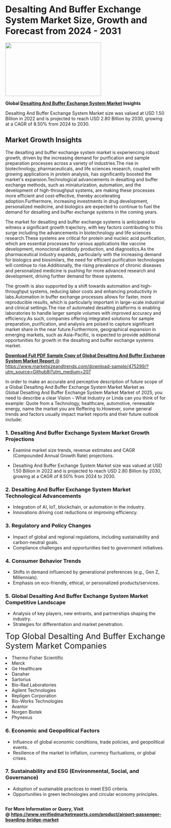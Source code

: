 <H1>Desalting And Buffer Exchange System Market Size, Growth and Forecast from 2024 - 2031</H1><img class="aligncenter size-medium wp-image-584254" src="https://thirdeyenews.in/wp-content/uploads/2024/09/Global-Market-Research-300x168.jpeg" alt="" width="300" height="168" /><p><strong>Global&nbsp;<a href="https://www.marketsizeandtrends.com/download-sample/475299/?utm_source=Github8j?utm_medium=207">Desalting And Buffer Exchange System Market</a> Insights</strong></p><p>Desalting And Buffer Exchange System Market size was valued at USD 1.50 Billion in 2022 and is projected to reach USD 2.80 Billion by 2030, growing at a CAGR of 8.50% from 2024 to 2030.</p><p><h2>Market Growth Insights</h2> <p>The desalting and buffer exchange system market is experiencing robust growth, driven by the increasing demand for purification and sample preparation processes across a variety of industries.The rise in biotechnology, pharmaceuticals, and life sciences research, coupled with growing applications in protein analysis, has significantly boosted the market's expansion.Technological advancements in desalting and buffer exchange methods, such as miniaturization, automation, and the development of high-throughput systems, are making these processes more efficient and cost-effective, thereby accelerating adoption.Furthermore, increasing investments in drug development, personalized medicine, and biologics are expected to continue to fuel the demand for desalting and buffer exchange systems in the coming years.</p> <p><a href="#"></a></p> <p>The market for desalting and buffer exchange systems is anticipated to witness a significant growth trajectory, with key factors contributing to this surge including the advancements in biotechnology and life sciences research.These systems are critical for protein and nucleic acid purification, which are essential processes for various applications like vaccine development, monoclonal antibody production, and diagnostics.As the pharmaceutical industry expands, particularly with the increasing demand for biologics and biosimilars, the need for efficient purification technologies will continue to rise.Additionally, the rising prevalence of chronic diseases and personalized medicine is pushing for more advanced research and development, driving further demand for these systems.</p> <p>The growth is also supported by a shift towards automation and high-throughput systems, reducing labor costs and enhancing productivity in labs.Automation in buffer exchange processes allows for faster, more reproducible results, which is particularly important in large-scale industrial and clinical settings.The rise of automated desalting platforms is enabling laboratories to handle larger sample volumes with improved accuracy and efficiency.As such, companies offering integrated solutions for sample preparation, purification, and analysis are poised to capture significant market share in the near future.Furthermore, geographical expansion in emerging markets, such as Asia-Pacific, is expected to provide additional opportunities for growth in the desalting and buffer exchange systems market.</p> <p><a href="#"></p><p><span class=""><strong>Download Full PDF Sample Copy of Global Desalting And Buffer Exchange System Market Report</strong> @ <a href="https://www.marketsizeandtrends.com/download-sample/475299/?utm_source=Github8j?utm_medium=207" target="_blank">https://www.marketsizeandtrends.com/download-sample/475299/?utm_source=Github8j?utm_medium=207</a></span></p><p>In order to make an accurate and perceptive description of future scope of a Global&nbsp;Desalting And Buffer Exchange System Market Market as Global&nbsp;Desalting And Buffer Exchange System Market Market of 2025, you need to describe a clear Vision &ndash; What Industry or Linda can you think of for example: Quote from a Technology, healthcare, automotive, renewable energy, name the market you are Reffering to.However, some general trends and factors usually impact market reports and their future outlook include:</p><h3>1.&nbsp;<strong>Desalting And Buffer Exchange System Market Growth Projections</strong></h3><ul><li>Examine market size trends, revenue estimates and CAGR (Compounded Annual Growth Rate) projections.</li><li><p>Desalting And Buffer Exchange System Market size was valued at USD 1.50 Billion in 2022 and is projected to reach USD 2.80 Billion by 2030, growing at a CAGR of 8.50% from 2024 to 2030.</p></li></ul><h3>2.&nbsp;<strong>Desalting And Buffer Exchange System Market Technological Advancements</strong></h3><ul><li>Integration of AI, IoT, blockchain, or automation in the industry.</li><li>Innovations driving cost reductions or improving efficiency.</li></ul><h3>3.&nbsp;<strong>Regulatory and Policy Changes</strong></h3><ul><li>Impact of global and regional regulations, including sustainability and carbon-neutral goals.</li><li>Compliance challenges and opportunities tied to government initiatives.</li></ul><h3>4.&nbsp;<strong>Consumer Behavior Trends</strong></h3><ul><li>Shifts in demand influenced by generational preferences (e.g., Gen Z, Millennials).</li><li>Emphasis on eco-friendly, ethical, or personalized products/services.</li></ul><h3>5.&nbsp;<strong>Global Desalting And Buffer Exchange System Market Competitive Landscape</strong></h3><ul><li>Analysis of key players, new entrants, and partnerships shaping the industry.</li><li>Strategies for differentiation and market penetration.</li></ul><p data-pm-slice="1 1 []"><span style="color: inherit; font-family: inherit; font-size: 25px;">Top Global Desalting And Buffer Exchange System Market Companies</span></p><div class="" data-test-id=""><p><li>Thermo Fisher Scientific</li><li> Merck</li><li> Ge Healthcare</li><li> Danaher</li><li> Sartorius</li><li> Bio-Rad Laboratories</li><li> Agilent Technologies</li><li> Repligen Corporation</li><li> Bio-Works Technologies</li><li> Avantor</li><li> Norgen Biotek</li><li> Phynexus</li></p></div><h3>6.&nbsp;<strong>Economic and Geopolitical Factors</strong></h3><ul><li>Influence of global economic conditions, trade policies, and geopolitical events.</li><li>Resilience of the market to inflation, currency fluctuations, or global crises.</li></ul><h3>7.&nbsp;<strong>Sustainability and ESG (Environmental, Social, and Governance)</strong></h3><ul><li>Adoption of sustainable practices to meet ESG criteria.</li><li>Opportunities in green technologies and circular economy principles.</li></ul><h2><strong style="font-size: 14px;">For More Information or Query, Visit @&nbsp;</strong><a style="background-color: #ffffff; font-size: 14px;" href="https://www.marketsizeandtrends.com/report/desalting-and-buffer-exchange-system-market/" target="_blank">https://www.verifiedmarketreports.com/product/airport-passenger-boarding-bridge-market</a></h2>